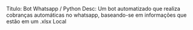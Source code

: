 Titulo: Bot Whatsapp / Python
Desc: Um bot automatizado que realiza cobranças automáticas no whatsapp, baseando-se em informações que estão em um .xlsx
Local
